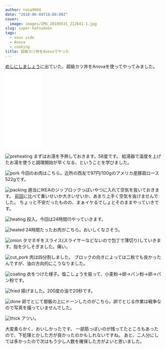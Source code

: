 ```yaml
---
author: nasa9084
date: "2018-06-04T10:00:00Z"
cover:
  image: images/IMG_20180531_212641-1.jpg
slug: super-katsudoon
tags:
  - sous vide
  - Anova
  - cooking
title: 超級カツ丼をAnovaでやった
---
```



[めしにしましょう](https://amzn.to/2J8onek)に出ていた、超級カツ丼をAnovaを使ってやってみました。
<iframe style="width:120px;height:240px;" marginwidth="0" marginheight="0" scrolling="no" frameborder="0" src="//rcm-fe.amazon-adsystem.com/e/cm?lt1=_blank&bc1=000000&IS2=1&bg1=FFFFFF&fc1=000000&lc1=0000FF&t=nasa9084-22&o=9&p=8&l=as4&m=amazon&f=ifr&ref=as_ss_li_til&asins=B01N8Q8DA7&linkId=acf882d00d695d1ad1796d9ee199c920"></iframe>

![preheating](images/IMG_20180530_211744.jpg)
まずはお湯を予熱しておきます。58度です。
給湯器で温度を上げたお湯を使うと調理開始が早くなる、ということを学びました。

![pork](images/IMG_20180530_211854.jpg)
今回のお肉はこちら。近所の西友で97円/100gのアメリカ産豚肩ロース522gです。

![packing](images/IMG_20180530_212656.jpg)
適当にIKEAのジップロックっぽいやつに入れて空気を抜いておきます。
[前回](/anova-hello-world/)に比べて重いせいか大きいせいか、あまり上手く空気を抜けませんでした。
ちょっと不安だったものの、まぁイケるでしょとそのままやっていきです。

![heating](images/IMG_20180530_212807.jpg)
投入。今回は24時間(!)やっていきます。

![heated](images/IMG_20180531_205323.jpg)
24時間たったお肉がこちら。おいしくなさそう。

![onion](images/IMG_20180531_202055.jpg)
タマネギをスライス(スライサーなどないので包丁で薄切り)していきます。指を少しそぎました。痛い。

![cut_pork](images/IMG_20180531_205431.jpg)
肉は四分割しました。
ブロックの向きによっては二枚でも良かったんですが、油の方向的にこうなりました。

![coating](images/IMG_20180531_210933.jpg)
衣をつけた様子。塩こしょうを振って、小麦粉→卵→パン粉→卵→パン粉です。

![fried](images/IMG_20180531_211840.jpg)
揚げました。200度の油で20秒です。

![done](images/IMG_20180531_212641.jpg)
卵でとじて御飯の上にドーンしたのがこちら。卵でとじる作業は戦争なので写真を撮っていませんでした。

![thick](images/IMG_20180531_213153.jpg)
アツい。

大変柔らかく、おいしかったです。
一部筋っぽいのが残ってたところもあったので、下処理とかした方が良かったのかもしれないですね。
あと、二人分にしては多かったので次はもう少し人数を確保した方がよいと思いました。

